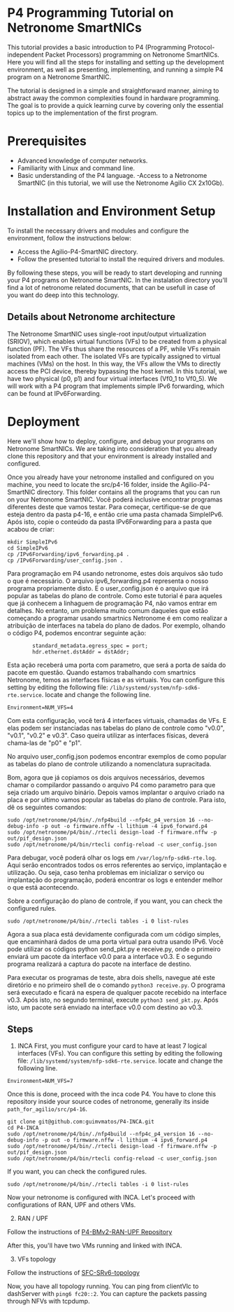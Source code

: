 # P4 Programming Tutorial on Netronome SmartNICs
This tutorial provides a basic introduction to P4 (Programming Protocol-independent Packet Processors) programming on Netronome SmartNICs. Here you will find all the steps for installing and setting up the development environment, as well as presenting, implementing, and running a simple P4 program on a Netronome SmartNIC.

The tutorial is designed in a simple and straightforward manner, aiming to abstract away the common complexities found in hardware programming. The goal is to provide a quick learning curve by covering only the essential topics up to the implementation of the first program.

# Prerequisites
- Advanced knowledge of computer networks.
- Familiarity with Linux and command line.
- Basic understanding of the P4 language.
-Access to a Netronome SmartNIC (in this tutorial, we will use the Netronome Agilio CX 2x10Gb).

# Installation and Environment Setup
To install the necessary drivers and modules and configure the environment, follow the instructions below:

- Access the Agilio-P4-SmartNIC directory.
- Follow the presented tutorial to install the required drivers and modules.

By following these steps, you will be ready to start developing and running your P4 programs on Netronome SmartNIC. In the instalation directory you'll find a lot of netronome related documents, that can be usefull in case of you want do deep into this technology.

## Details about Netronome architecture

The Netronome SmartNIC uses single-root input/output virtualization (SRIOV), which enables virtual functions (VFs) to be created from a physical function (PF). The VFs thus share the resources of a PF, while VFs remain isolated from each other. The isolated VFs are typically assigned to virtual machines (VMs) on the host. In this way, the VFs allow the VMs to directly access the PCI device, thereby bypassing the host kernel. In this tutorial, we have two physical (p0, p1) and four virtual interfaces (Vf0\_1 to Vf0\_5). We will work with a P4 program that implements simple IPv6 forwarding, which can be found at IPv6Forwarding.

# Deployment

Here we'll show how to deploy, configure, and debug your programs on Netronome SmartNICs. We are taking into consideration that you already clone this repository and that your environment is already installed and configured.

Once you already have your netronome installed and configured on you machine, you need to locate the src/p4-16 folder, inside the Agilio-P4-SmartNIC directory. This folder contains all the programs that you can run on your Netronome SmartNIC. Você poderá inclusive encontrar programas diferentes deste que vamos testar. Para começar, certifique-se de que esteja dentro da pasta p4-16, e então crie uma pasta chamada SimpleIPv6. Após isto, copie o conteúdo da pasta IPv6Forwarding para a pasta que acabou de criar:
```
mkdir SimpleIPv6
cd SimpleIPv6
cp /IPv6Forwarding/ipv6_forwarding.p4 .
cp /IPv6Forwarding/user_config.json .
```

Para programação em P4 usando netronome, estes dois arquivos são tudo o que é necessário. O arquivo ipv6_forwarding.p4 representa o nosso programa propriamente disto. E o user_config.json é o arquivo que irá popular as tabelas do plano de controle. Como este tutorial é para aqueles que já conhecem a linhaguem de programação P4, não vamos entrar em detalhes. No entanto, um problema muito comum daqueles que estão começando a programar usando smartnics Netronome é em como realizar a atribuição de interfaces na tabela do plano de dados. Por exemplo, olhando o código P4, podemos encontrar seguinte ação:

```action ipv6_forward (macAddr_t dstAddr, egressSpec_t port) {
        standard_metadata.egress_spec = port;
        hdr.ethernet.dstAddr = dstAddr;
```
Esta ação receberá uma porta com parametro, que será a porta de saída do pacote em questão. Quando estamos trabalhando com smartnics Netronome, temos as interfaces físicas e as virtuais. You can configure this setting by editing the following file: `/lib/systemd/system/nfp-sdk6-rte.service`. locate and change the following line.

`Environment=NUM_VFS=4`

Com esta configuração, você terá 4 interfaces virtuais, chamadas de VFs. E elas podem ser instanciadas nas tabelas do plano de controle como "v0.0", "v0.1", "v0.2" e v0.3". Caso queira utilizar as interfaces físicas, deverá chama-las de "p0" e "p1". 

No arquivo user_config.json podemos encontrar exemplos de como popular as tabelas do plano de controle utilizando a nomenclatura supracitada. 

Bom, agora que já copiamos os dois arquivos necessários, devemos chamar o compilardor passando o arquivo P4 como parametro para que seja criado um arquivo binário. Depois vamos implantar o arquivo criado na placa e por ultimo vamos popular as tabelas do plano de controle. Para isto, dê os seguintes comandos:

```
sudo /opt/netronome/p4/bin/./nfp4build --nfp4c_p4_version 16 --no-debug-info -p out -o firmware.nffw -l lithium -4 ipv6_forward.p4
sudo /opt/netronome/p4/bin/./rtecli design-load -f firmware.nffw -p out/pif_design.json
sudo /opt/netronome/p4/bin/rtecli config-reload -c user_config.json
```

Para debugar, você poderá olhar os logs em `/var/log/nfp-sdk6-rte.log`. Aqui serão encontrados todos os erros referentes ao serviço, implantação e utilização. Ou seja, caso tenha problemas em inicializar o serviço ou implantação do programação, poderá encontrar os logs e entender melhor o que está acontecendo.

Sobre a configuração do plano de controle, if you want, you can check the configured rules.
```
sudo /opt/netronome/p4/bin/./rtecli tables -i 0 list-rules
```

Agora a sua placa está devidamente configurada com um código simples, que encaminhará dados de uma porta virtual para outra usando IPv6. Você pode utilizar os códigos python send_pkt.py e receive.py, onde o primeiro enviará um pacote da interface v0.0 para a interface v0.3. E o segundo programa realizará a captura do pacote na interface de destino.

Para executar os programas de teste, abra dois shells, navegue até este diretório e no primeiro shell de o comando `python3 receive.py`. O programa será executado e ficará na espera de qualquer pacote recebido na interface v0.3. Após isto, no segundo terminal, execute `python3 send_pkt.py`. Após isto, um pacote será enviado na interface v0.0 com destino ao v0.3. 







## Steps

1. INCA
First, you must configure your card to have at least 7 logical interfaces (VFs). You can configure this setting by editing the following file: `/lib/systemd/system/nfp-sdk6-rte.service`. locate and change the following line.

`Environment=NUM_VFS=7`

Once this is done, proceed with the inca code P4. You have to clone this repository inside your source codes of netronome, generally its inside `path_for_agilio/src/p4-16`.

```
git clone git@github.com:guimvmatos/P4-INCA.git
cd P4-INCA
sudo /opt/netronome/p4/bin/./nfp4build --nfp4c_p4_version 16 --no-debug-info -p out -o firmware.nffw -l lithium -4 ipv6_forward.p4
sudo /opt/netronome/p4/bin/./rtecli design-load -f firmware.nffw -p out/pif_design.json
sudo /opt/netronome/p4/bin/rtecli config-reload -c user_config.json
```

If you want, you can check the configured rules.
```
sudo /opt/netronome/p4/bin/./rtecli tables -i 0 list-rules
```

Now your netronome is configured with INCA. Let's proceed with configurations of RAN, UPF and others VMs.

2. RAN / UPF

Follow the instructions of [P4-BMv2-RAN-UPF Repository](https://github.com/guimvmatos/P4-BMv2-RAN-UPF)

After this, you'll have two VMs running and linked with INCA.

3. VFs topology

Follow the instructions of [SFC-SRv6-topology](https://github.com/guimvmatos/SFC-SRv6-topology)


Now, you have all topology running. You can ping from clientVlc to dashServer with `ping6 fc20::2`. You can capture the packets passing through NFVs with tcpdump.

